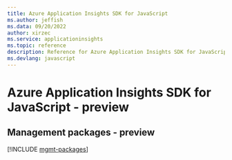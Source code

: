 ```yaml
---
title: Azure Application Insights SDK for JavaScript
ms.author: jeffish
ms.data: 09/20/2022
author: xirzec
ms.service: applicationinsights
ms.topic: reference
description: Reference for Azure Application Insights SDK for JavaScript
ms.devlang: javascript
---
```

# Azure Application Insights SDK for JavaScript - preview

## Management packages - preview
[!INCLUDE [mgmt-packages](application-insights-mgmt-index.md)]